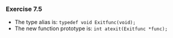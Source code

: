 ### Exercise 7.5

- The type alias is: `typedef void Exitfunc(void);`
- The new function prototype is: `int atexit(Exitfunc *func);`
